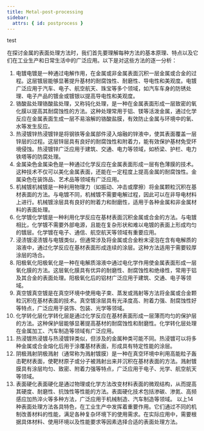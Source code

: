 ```yaml
---
title: Metal-post-processing
sidebar:
  attrs: { id: postprocess }
---
```




test

在探讨金属的表面处理方法时，我们首先要理解每种方法的基本原理、特点以及它们在工业生产和日常生活中的广泛应用。以下是对这些方法的逐一分析：
1. 电镀电镀是一种通过电解作用，在金属或非金属表面沉积一层金属或合金的过程。这层镀层能够显著提升基材的耐腐蚀性、耐磨性、导电性和美观度。电镀广泛应用于汽车、电子、航空航天、珠宝等多个领域，如汽车车身的防锈处理、电子产品的镀金或镀银以提高导电性和美观度。
2.  铬酸盐处理铬酸盐处理，又称钝化处理，是一种在金属表面形成一层致密的氧化膜以提高其耐腐蚀性的方法。这种处理常用于铝、镁等活泼金属，通过化学反应在金属表面生成一层不易溶解的铬酸盐膜，有效防止金属与环境中的氧、水等发生反应。
3.  热浸镀锌热浸镀锌是将钢铁等金属部件浸入熔融的锌液中，使其表面覆盖一层锌层的过程。这层锌层具有良好的耐腐蚀性和附着力，能有效保护基材免受环境侵蚀。热浸镀锌广泛应用于建筑、交通、电力等领域，如桥梁、护栏、电力铁塔等的防腐处理。
4.  金属染色金属染色是一种通过化学反应在金属表面形成一层有色薄膜的技术。这种技术不仅可以美化金属表面，还能在一定程度上提高金属的耐腐蚀性。金属染色在装饰品、艺术品等领域有广泛应用。
5.  机械镀机械镀是一种利用物理力（如振动、冲击或摩擦）将金属颗粒沉积在基材表面的方法。与电镀不同，机械镀不需要电解过程，因此可以在非导电材料上进行。机械镀涂层具有良好的附着力和耐磨性，适用于各种金属和非金属材料的表面处理。
6.  化学镀化学镀是一种利用化学反应在基材表面沉积金属或合金的方法。与电镀相比，化学镀不需要外部电源，且能在复杂形状和难以电镀的表面上形成均匀的镀层。化学镀在电子、通信、航空航天等领域有重要应用。
7.  浸渍镀浸渍镀与电镀类似，但通常涉及将金属或合金粉末浸泡在含有电解质的溶液中，通过化学反应在基材表面形成连续的涂层。这种方法适用于需要较厚涂层的场合。
8.  阳极氧化阳极氧化是一种在电解质溶液中通过电化学作用使金属表面形成一层氧化膜的方法。这层氧化膜具有优异的耐磨性、耐腐蚀性和绝缘性，常用于铝及其合金的表面处理。阳极氧化后的铝材广泛应用于建筑、交通、电子等领域。
9.  真空镀真空镀是在真空环境中使用电子束、蒸发或溅射等方法将金属或合金颗粒沉积在基材表面的技术。真空镀涂层具有光泽度高、附着力强、耐腐蚀性好等特点，广泛应用于装饰、包装、光学等领域。
10. 化学转化层化学转化层是通过化学反应在基材表面形成一层薄而均匀的保护层的方法。这种保护层能够显著提高基材的耐腐蚀性和耐磨性。化学转化层处理在金属加工、汽车制造等领域有广泛应用。
11. 热浸镀热浸镀与热浸镀锌类似，但涉及的金属种类可能不同。热浸镀可以将多种金属或合金熔化后用于涂覆基材表面，形成具有特定性能的涂层。
12. 阴极溅射阴极溅射（通常称为溅射镀膜）是一种在真空环境中利用高能粒子轰击靶材表面，使靶材原子或分子被溅射出来并沉积在基材表面的方法。溅射镀膜具有涂层均匀、致密、附着力强等特点，广泛应用于电子、光学、航空航天等领域。
13. 表面硬化表面硬化是通过物理或化学方法改变材料表面的微观结构，从而提高其硬度、耐磨性、抗蚀性等性能的方法。表面硬化技术包括渗碳、渗氮、高频感应加热淬火等多种方法，广泛应用于机械制造、汽车制造等领域。
以上14种表面处理方法各具特色，在工业生产中发挥着重要作用。它们通过不同的机制改善材料的性能，满足各种复杂环境下的使用需求。在实际应用中，需要根据具体材料、使用环境以及性能要求等因素选择合适的表面处理方法。
